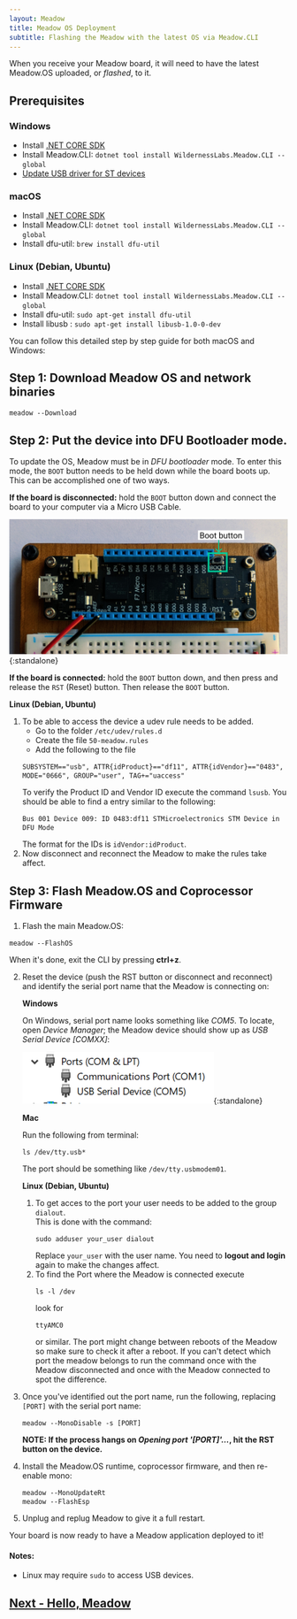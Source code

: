 ```yaml
---
layout: Meadow
title: Meadow OS Deployment
subtitle: Flashing the Meadow with the latest OS via Meadow.CLI
---
```


When you receive your Meadow board, it will need to have the latest Meadow.OS uploaded, or _flashed_, to it.

## Prerequisites

### Windows
* Install [.NET CORE SDK](https://dotnet.microsoft.com/download)
* Install Meadow.CLI: `dotnet tool install WildernessLabs.Meadow.CLI --global`
* [Update USB driver for ST devices](/Meadow/Getting_Started/Update_USB_Driver/)

### macOS
* Install [.NET CORE SDK](https://dotnet.microsoft.com/download)
* Install Meadow.CLI: `dotnet tool install WildernessLabs.Meadow.CLI --global`
* Install dfu-util: `brew install dfu-util`

### Linux (Debian, Ubuntu)
* Install [.NET CORE SDK](https://dotnet.microsoft.com/download)
* Install Meadow.CLI: `dotnet tool install WildernessLabs.Meadow.CLI --global`
* Install dfu-util: `sudo apt-get install dfu-util`  
* Install libusb : `sudo apt-get install libusb-1.0-0-dev`


You can follow this detailed step by step guide for both macOS and Windows: 

## Step 1: Download Meadow OS and network binaries

```
meadow --Download
```

## Step 2: Put the device into DFU Bootloader mode.

To update the OS, Meadow must be in _DFU bootloader_ mode. To enter this mode, the `BOOT` button needs to be held down while the board boots up. This can be accomplished one of two ways.

**If the board is disconnected:** hold the `BOOT` button down and connect the board to your computer via a Micro USB Cable.

![Primary USB port](./primary_usb.png){:standalone}

**If the board is connected:** hold the `BOOT` button down, and then press and release the `RST` (Reset) button. Then release the `BOOT` button. 

**Linux (Debian, Ubuntu)** 
1. To be able to access the device a udev rule needs to be added.  
    + Go to the folder `/etc/udev/rules.d`
    + Create the file `50-meadow.rules`
    + Add the following to the file  
    ```
    SUBSYSTEM=="usb", ATTR{idProduct}=="df11", ATTR{idVendor}=="0483", MODE="0666", GROUP="user", TAG+="uaccess"
    ```
    To verify the Product ID and Vendor ID execute the command `lsusb`. You should be able to find a entry similar to the following:
    ```
    Bus 001 Device 009: ID 0483:df11 STMicroelectronics STM Device in DFU Mode
    ```
    The format for the IDs is `idVendor:idProduct`.
2. Now disconnect and reconnect the Meadow to make the rules take affect.

## Step 3: Flash Meadow.OS and Coprocessor Firmware

1. Flash the main Meadow.OS:
```
meadow --FlashOS
```
   When it's done, exit the CLI by pressing **ctrl+z**.

2. Reset the device (push the RST button or disconnect and reconnect) and identify the serial port name that the Meadow is connecting on:

    **Windows**
   
    On Windows, serial port name looks something like *COM5*. To locate, open *Device Manager*; the Meadow device should show up as *USB Serial Device [COMXX]*:  
  
    ![DeviceManagerPort](./ports.png){:standalone} 

    **Mac**

    Run the following from terminal:
    
    ```
    ls /dev/tty.usb*
    ```
    The port should be something like `/dev/tty.usbmodem01`.

    **Linux (Debian, Ubuntu)** 
    1. To get acces to the port your user needs to be added to the group `dialout`.  
        This is done with the command:
        ```
        sudo adduser your_user dialout
        ```
        Replace `your_user` with the user name. You need to **logout and login** again to make the changes affect.
    2. To find the Port where the Meadow is connected execute 
        ```
        ls -l /dev
        ```  
        look for 
        ```
        ttyAMC0
        ```
        or similar. The port might change between reboots of the Meadow so make sure to check it after a reboot. If you can't detect which port the meadow belongs to run the command once with the Meadow disconnected and once with the Meadow connected to spot the difference.

3. Once you've identified out the port name, run the following, replacing `[PORT]` with the serial port name:

    ```
    meadow --MonoDisable -s [PORT]
    ```

    **NOTE: If the process hangs on *Opening port '[PORT]'...*, hit the RST button on the device.**

4. Install the Meadow.OS runtime, coprocessor firmware, and then re-enable mono:

    ```
    meadow --MonoUpdateRt
    meadow --FlashEsp
    ```
 5. Unplug and replug Meadow to give it a full restart.

Your board is now ready to have a Meadow application deployed to it!

#### Notes:

 * Linux may require `sudo` to access USB devices.

## [Next - Hello, Meadow](/Meadow/Getting_Started/Hello_World/)
